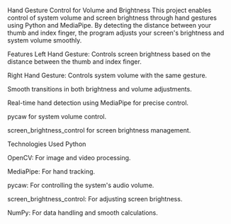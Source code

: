 Hand Gesture Control for Volume and Brightness
This project enables control of system volume and screen brightness through hand gestures using Python and MediaPipe. By detecting the distance between your thumb and index finger, the program adjusts your screen's brightness and system volume smoothly.

Features
Left Hand Gesture: Controls screen brightness based on the distance between the thumb and index finger.

Right Hand Gesture: Controls system volume with the same gesture.

Smooth transitions in both brightness and volume adjustments.

Real-time hand detection using MediaPipe for precise control.

pycaw for system volume control.

screen_brightness_control for screen brightness management.

Technologies Used
Python

OpenCV: For image and video processing.

MediaPipe: For hand tracking.

pycaw: For controlling the system's audio volume.

screen_brightness_control: For adjusting screen brightness.

NumPy: For data handling and smooth calculations.
